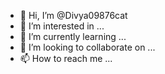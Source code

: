 - 👋 Hi, I’m @Divya09876cat
- 👀 I’m interested in ...
- 🌱 I’m currently learning ...
- 💞️ I’m looking to collaborate on ...
- 📫 How to reach me ...

<!---
Divya09876cat/Divya09876cat is a ✨ special ✨ repository because its `README.md` (this file) appears on your GitHub profile.
You can click the Preview link to take a look at your changes.
--->
